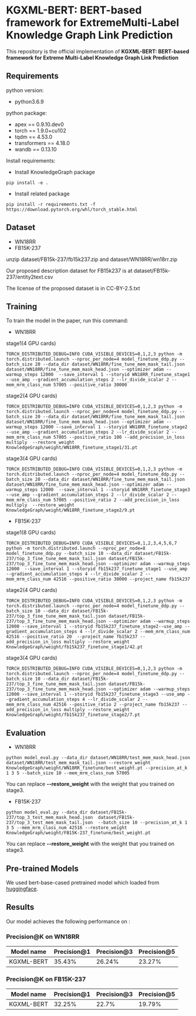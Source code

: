 
# KGXML-BERT: BERT-based framework for ExtremeMulti-Label Knowledge Graph Link Prediction

This repository is the official implementation of **KGXML-BERT: BERT-based framework for Extreme
Multi-Label Knowledge Graph Link Prediction**

## Requirements

python version:
- python3.6.9

python package:
- apex         == 0.9.10.dev0
- torch        == 1.9.0+cu102
- tqdm         == 4.53.0
- transformers == 4.18.0
- wandb        == 0.13.10

Install requirements:

- Install KnowledgeGraph package
```
pip install -e .
```
- Install related package
```setup
pip install -r requirements.txt -f https://download.pytorch.org/whl/torch_stable.html
```

## Dataset
- WN18RR
- FB15K-237

unzip dataset/FB15k-237/fb15k237.zip and dataset/WN18RR/wn18rr.zip

Our proposed description dataset for FB15k237 is at dataset/FB15k-237/entity2text.csv

The license of the proposed dataset is in CC-BY-2.5.txt

## Training

To train the model in the paper, run this command:
- WN18RR

stage1(4 GPU cards)
```
TORCH_DISTRIBUTED_DEBUG=INFO CUDA_VISIBLE_DEVICES=0,1,2,3 python -m torch.distributed.launch --nproc_per_node=4 model_finetune_ddp.py --batch_size 20 --data_dir dataset/WN18RR/fine_tune_mem_mask_tail.json dataset/WN18RR/fine_tune_mem_mask_head.json --optimizer adam --warmup_steps 12000  --save_interval 1 --storyid WN18RR_finetune_stage1 --use_amp --gradient_accumulation_steps 2 --lr_divide_scalar 2 --mem_mrm_class_num 57005 --positive_ratio 30000 
```
stage2(4 GPU cards)
```
TORCH_DISTRIBUTED_DEBUG=INFO CUDA_VISIBLE_DEVICES=0,1,2,3 python -m torch.distributed.launch --nproc_per_node=4 model_finetune_ddp.py --batch_size 20 --data_dir dataset/WN18RR/fine_tune_mem_mask_tail.json dataset/WN18RR/fine_tune_mem_mask_head.json --optimizer adam --warmup_steps 12000 --save_interval 1 --storyid WN18RR_finetune_stage2 --use_amp --gradient_accumulation_steps 2 --lr_divide_scalar 2 --mem_mrm_class_num 57005 --positive_ratio 100 --add_precision_in_loss multiply  --restore_weight KnowledgeGraph/weight/WN18RR_finetune_stage1/31.pt
```
stage3(4 GPU cards)
```
TORCH_DISTRIBUTED_DEBUG=INFO CUDA_VISIBLE_DEVICES=0,1,2,3 python -m torch.distributed.launch --nproc_per_node=4 model_finetune_ddp.py --batch_size 20 --data_dir dataset/WN18RR/fine_tune_mem_mask_tail.json dataset/WN18RR/fine_tune_mem_mask_head.json --optimizer adam --warmup_steps 12000  --save_interval 1 --storyid WN18RR_finetune_stage3 --use_amp --gradient_accumulation_steps 2 --lr_divide_scalar 2 --mem_mrm_class_num 57005 --positive_ratio 2 --add_precision_in_loss multiply  --restore_weight KnowledgeGraph/weight/WN18RR_finetune_stage2/9.pt
```

- FB15K-237

stage1(8 GPU cards)
```train
TORCH_DISTRIBUTED_DEBUG=INFO CUDA_VISIBLE_DEVICES=0,1,2,3,4,5,6,7 python -m torch.distributed.launch --nproc_per_node=8 model_finetune_ddp.py --batch_size 10 --data_dir dataset/FB15k-237/top_3_fine_tune_mem_mask_tail.json dataset/FB15k-237/top_3_fine_tune_mem_mask_head.json --optimizer adam --warmup_steps 12000  --save_interval 1 --storyid fb15k237_finetune_stage1 --use_amp --gradient_accumulation_steps 4 --lr_divide_scalar 2 --mem_mrm_class_num 42516 --positive_ratio 30000 --project_name fb15k237
```

stage2(4 GPU cards)
```
TORCH_DISTRIBUTED_DEBUG=INFO CUDA_VISIBLE_DEVICES=0,1,2,3 python -m torch.distributed.launch --nproc_per_node=4 model_finetune_ddp.py --batch_size 10 --data_dir dataset/FB15k-237/top_3_fine_tune_mem_mask_tail.json dataset/FB15k-237/top_3_fine_tune_mem_mask_head.json --optimizer adam --warmup_steps 12000 --save_interval 1 --storyid fb15k237_finetune_stage2--use_amp --gradient_accumulation_steps 4 --lr_divide_scalar 2 --mem_mrm_class_num 42516 --positive_ratio 20  --project_name fb15k237 --add_precision_in_loss multiply --restore_weight KnowledgeGraph/weight/fb15k237_finetune_stage1/42.pt
```

stage3(4 GPU cards)
```
TORCH_DISTRIBUTED_DEBUG=INFO CUDA_VISIBLE_DEVICES=0,1,2,3 python -m torch.distributed.launch --nproc_per_node=4 model_finetune_ddp.py --batch_size 10 --data_dir dataset/FB15k-237/top_3_fine_tune_mem_mask_tail.json dataset/FB15k-237/top_3_fine_tune_mem_mask_head.json --optimizer adam --warmup_steps 12000 --save_interval 1 --storyid fb15k237_finetune_stage3 --use_amp --gradient_accumulation_steps 4 --lr_divide_scalar 2 --mem_mrm_class_num 42516 --positive_ratio 2 --project_name fb15k237 --add_precision_in_loss multiply --restore_weight KnowledgeGraph/weight/fb15k237_finetune_stage2/7.pt
```


## Evaluation

- WN18RR
```eval
python model_eval.py --data_dir dataset/WN18RR/test_mem_mask_head.json  dataset/WN18RR/test_mem_mask_tail.json --restore_weight KnowledgeGraph/weight/WN18RR_finetune/best_weight.pt --precision_at_k 1 3 5 --batch_size 10 --mem_mrm_class_num 57005
```
You can replace  **--restore_weight**  with the weight that you trained on stage3.

- FB15K-237
```eval
python model_eval.py --data_dir dataset/FB15k-237/top_3_test_mem_mask_head.json  dataset/FB15k-237/top_3_test_mem_mask_tail.json  --batch_size 10 --precision_at_k 1 3 5 --mem_mrm_class_num 42516 --restore_weight KnowledgeGraph/weight/FB15K-237_finetune/best_weight.pt
```
You can replace  **--restore_weight**  with the weight that you trained on stage3.


## Pre-trained Models
We used bert-base-cased pretrained model which loaded from [huggingface](https://huggingface.co/bert-base-cased).



## Results

Our model achieves the following performance on :

### **Precision@K on WN18RR**

| Model name         | Precision@1  | Precision@3 | Precision@5 |
| ------------------ |---------------- | -------------- | -------------- |
| KGXML-BERT   |     35.43%         |      26.24%       | 23.27% |

### **Precision@K on FB15K-237**

| Model name         | Precision@1  | Precision@3 | Precision@5 |
| ------------------ |---------------- | -------------- | -------------- |
| KGXML-BERT  |     32.25%         |      22.7%       | 19.79% |


